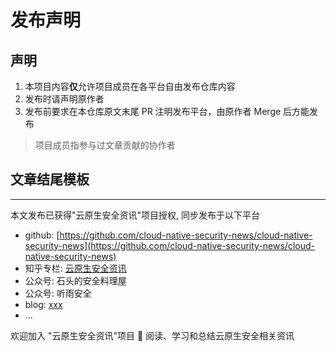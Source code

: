 # 发布声明

## 声明

1. 本项目内容**仅**允许项目成员在各平台自由发布仓库内容
2. 发布时请声明原作者
3. 发布前要求在本仓库原文末尾 PR 注明发布平台，由原作者 Merge 后方能发布

> 项目成员指参与过文章贡献的协作者

## 文章结尾模板

----

本文发布已获得"云原生安全资讯"项目授权, 同步发布于以下平台

* github: [https://github.com/cloud-native-security-news/cloud-native-security-news](https://github.com/cloud-native-security-news/cloud-native-security-news)
* 知乎专栏: [云原生安全资讯](https://www.zhihu.com/column/c_1694733563684151296)
* 公众号: 石头的安全料理屋
* 公众号: 听雨安全
* blog: [xxx]()
* ...

欢迎加入 "云原生安全资讯"项目 👏 阅读、学习和总结云原生安全相关资讯 
